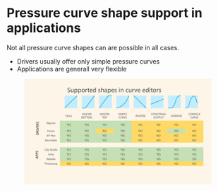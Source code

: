 # Pressure curve shape support in applications

Not all pressure curve shapes can are possible in all cases.

* Drivers usually offer only simple pressure curves
* Applications are generall very flexible

<figure><img src="../../.gitbook/assets/image (523).png" alt=""><figcaption></figcaption></figure>
